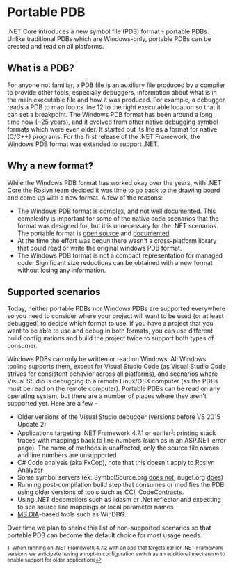 # Portable PDB #

.NET Core introduces a new symbol file (PDB) format - portable PDBs. Unlike traditional PDBs which are Windows-only, portable PDBs can be created and read on all platforms.

## What is a PDB? ##
For anyone not familiar, a PDB file is an auxiliary file produced by a compiler to provide other tools, especially debuggers, information about what is in the main executable file and how it was produced. For example, a debugger reads a PDB to map foo.cs line 12 to the right executable location so that it can set a breakpoint.
The Windows PDB format has been around a long time now (~25 years), and it evolved from other native debugging symbol formats which were even older. It started out its life as a format for native (C/C++) programs. For the first release of the .NET Framework, the Windows PDB format was extended to support .NET.

## Why a new format? ##
While the Windows PDB format has worked okay over the years, with .NET Core the [Roslyn](https://github.com/dotnet/roslyn/wiki/Roslyn%20Overview) team decided it was time to go back to the drawing board and come up with a new format. A few of the reasons:

* The Windows PDB format is complex, and not well documented. This complexity is important for some of the native code scenarios that the format was designed for, but it is unnecessary for the .NET scenarios. The portable format is [open source](https://github.com/dotnet/symreader-portable) and [documented](https://github.com/dotnet/runtime/blob/master/docs/design/specs/PortablePdb-Metadata.md).
* At the time the effort was begun there wasn't a cross-platform library that could read or write the original windows PDB format.
* The Windows PDB format is not a compact representation for managed code. Significant size reductions can be obtained with a new format without losing any information.

## Supported scenarios
Today, neither portable PDBs nor Windows PDBs are supported everywhere so you need to consider where your project will want to be used (or at least debugged) to decide which format to use. If you have a project that you want to be able to use and debug in both formats, you can use different build configurations and build the project twice to support both types of consumer.

Windows PDBs can only be written or read on Windows. All Windows tooling supports them, except for Visual Studio Code (as Visual Studio Code strives for consistent behavior across all platforms), and scenarios where Visual Studio is debugging to a remote Linux/OSX computer (as the PDBs must be read on the remote computer).
Portable PDBs can be read on any operating system, but there are a number of places where they aren't supported yet. Here are a few –

* Older versions of the Visual Studio debugger (versions before VS 2015 Update 2)
* Applications targeting .NET Framework 4.7.1 or earlier<sup><a href="#fn1" id="ref1">1</a></sup>: printing stack traces with mappings back to line numbers (such as in an ASP.NET error page). The name of methods is unaffected, only the source file names and line numbers are unsupported.
* C# Code analysis (aka FxCop), note that this doesn't apply to Roslyn Analyzer
* Some symbol servers (ex: SymbolSource.org [does not](https://github.com/SymbolSource/SymbolSource/issues/7#issuecomment-399747015), nuget.org [does](https://blog.nuget.org/20181116/Improved-debugging-experience-with-the-NuGet-org-symbol-server-and-snupkg.html))
* Running post-compilation build step that consumes or modifies the PDB using older versions of tools such as CCI, CodeContracts.
* Using .NET decompilers such as ildasm or .Net reflector and expecting to see source line mappings or local parameter names
* [MS DIA](https://msdn.microsoft.com/library/ee8x173s.aspx)-based tools such as WinDBG.

Over time we plan to shrink this list of non-supported scenarios so that portable PDB can become the default choice for most usage needs.



<sup id="fn1">1. When running on .NET Framework 4.7.2 with an app that targets earlier .NET Framework versions we anticipate having an opt-in configuration switch as an additional mechanism to enable support for older applications<a href="#ref1" title="Jump back to footnote 1 in the text.">↩</a></sup>

